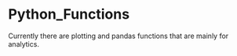 # Python_Functions

Currently there are plotting and pandas functions that are mainly for analytics.

